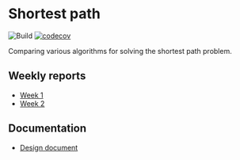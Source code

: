 # Shortest path

![Build](https://github.com/JakeKallioniemi/shortest-path/workflows/Build/badge.svg)
[![codecov](https://codecov.io/gh/JakeKallioniemi/shortest-path/branch/master/graph/badge.svg)](https://codecov.io/gh/JakeKallioniemi/shortest-path)

Comparing various algorithms for solving the shortest path problem.

## Weekly reports

- [Week 1](https://github.com/JakeKallioniemi/shortest-path/blob/master/docs/weekly_reports/week_1.md)
- [Week 2](https://github.com/JakeKallioniemi/shortest-path/blob/master/docs/weekly_reports/week_2.md)

## Documentation

- [Design document](https://github.com/JakeKallioniemi/shortest-path/blob/master/docs/design_document.md)
